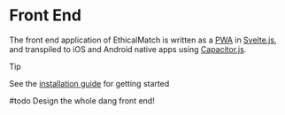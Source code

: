 # Front End
The front end application of EthicalMatch is written as a [PWA](https://developer.mozilla.org/en-US/docs/Web/Progressive_web_apps) in [Svelte.js](https://svelte.dev), and transpiled to iOS and Android native apps using [Capacitor.js](https://capacitorjs.com/).

> [!Tip]
> See the [installation guide](Installation%20Guide.md#Installation) for getting started

#todo Design the whole dang front end!